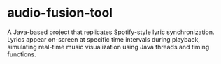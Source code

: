# audio-fusion-tool
A Java-based project that replicates Spotify-style lyric synchronization. Lyrics appear on-screen at specific time intervals during playback, simulating real-time music visualization using Java threads and timing functions.
